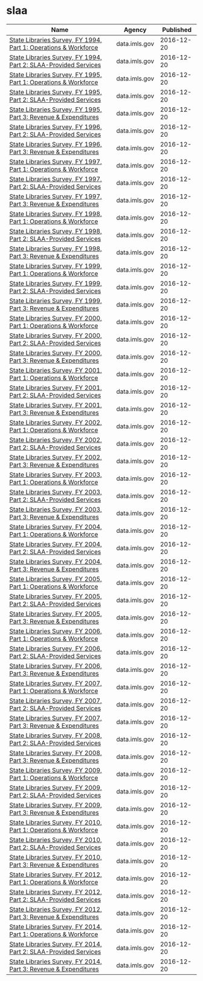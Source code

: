 # slaa

Name | Agency | Published
---- | ---- | ---------
[State Libraries Survey, FY 1994, Part 1: Operations & Workforce](../datasets/b5vx-qky6.md) | data.imls.gov | 2016-12-20
[State Libraries Survey, FY 1994, Part 2: SLAA-Provided Services](../datasets/k4m8-cnzp.md) | data.imls.gov | 2016-12-20
[State Libraries Survey, FY 1995, Part 1: Operations & Workforce](../datasets/fixd-rw4z.md) | data.imls.gov | 2016-12-20
[State Libraries Survey, FY 1995, Part 2: SLAA-Provided Services](../datasets/hk4d-dib5.md) | data.imls.gov | 2016-12-20
[State Libraries Survey, FY 1995, Part 3: Revenue & Expenditures](../datasets/yam5-caqd.md) | data.imls.gov | 2016-12-20
[State Libraries Survey, FY 1996, Part 2: SLAA-Provided Services](../datasets/gdgs-utb6.md) | data.imls.gov | 2016-12-20
[State Libraries Survey, FY 1996, Part 3: Revenue & Expenditures](../datasets/ux9w-5pde.md) | data.imls.gov | 2016-12-20
[State Libraries Survey, FY 1997, Part 1: Operations & Workforce](../datasets/97tr-cf5g.md) | data.imls.gov | 2016-12-20
[State Libraries Survey, FY 1997, Part 2: SLAA-Provided Services](../datasets/b2z7-ns9b.md) | data.imls.gov | 2016-12-20
[State Libraries Survey, FY 1997, Part 3: Revenue & Expenditures](../datasets/xzhn-73j5.md) | data.imls.gov | 2016-12-20
[State Libraries Survey, FY 1998, Part 1: Operations & Workforce](../datasets/ne6m-kay3.md) | data.imls.gov | 2016-12-20
[State Libraries Survey, FY 1998, Part 2: SLAA-Provided Services](../datasets/t328-kigb.md) | data.imls.gov | 2016-12-20
[State Libraries Survey, FY 1998, Part 3: Revenue & Expenditures](../datasets/y4qj-96v4.md) | data.imls.gov | 2016-12-20
[State Libraries Survey, FY 1999, Part 1: Operations & Workforce](../datasets/s6bx-erwg.md) | data.imls.gov | 2016-12-20
[State Libraries Survey, FY 1999, Part 2: SLAA-Provided Services](../datasets/ftxf-ex85.md) | data.imls.gov | 2016-12-20
[State Libraries Survey, FY 1999, Part 3: Revenue & Expenditures](../datasets/i95s-tzua.md) | data.imls.gov | 2016-12-20
[State Libraries Survey, FY 2000, Part 1: Operations & Workforce](../datasets/xa7b-pyuw.md) | data.imls.gov | 2016-12-20
[State Libraries Survey, FY 2000, Part 2: SLAA-Provided Services](../datasets/pmbv-fac9.md) | data.imls.gov | 2016-12-20
[State Libraries Survey, FY 2000, Part 3: Revenue & Expenditures](../datasets/jwf5-pnss.md) | data.imls.gov | 2016-12-20
[State Libraries Survey, FY 2001, Part 1: Operations & Workforce](../datasets/qxka-nndr.md) | data.imls.gov | 2016-12-20
[State Libraries Survey, FY 2001, Part 2: SLAA-Provided Services](../datasets/ripw-z3s3.md) | data.imls.gov | 2016-12-20
[State Libraries Survey, FY 2001, Part 3: Revenue & Expenditures](../datasets/mem6-3u6k.md) | data.imls.gov | 2016-12-20
[State Libraries Survey, FY 2002, Part 1: Operations & Workforce](../datasets/vsm8-pjjt.md) | data.imls.gov | 2016-12-20
[State Libraries Survey, FY 2002, Part 2: SLAA-Provided Services](../datasets/56wb-gfbm.md) | data.imls.gov | 2016-12-20
[State Libraries Survey, FY 2002, Part 3: Revenue & Expenditures](../datasets/txdv-aers.md) | data.imls.gov | 2016-12-20
[State Libraries Survey, FY 2003, Part 1: Operations & Workforce](../datasets/q2nk-htvf.md) | data.imls.gov | 2016-12-20
[State Libraries Survey, FY 2003, Part 2: SLAA-Provided Services](../datasets/4rgs-bhcf.md) | data.imls.gov | 2016-12-20
[State Libraries Survey, FY 2003, Part 3: Revenue & Expenditures](../datasets/bvhh-ix9q.md) | data.imls.gov | 2016-12-20
[State Libraries Survey, FY 2004, Part 1: Operations & Workforce](../datasets/c4gq-ae2a.md) | data.imls.gov | 2016-12-20
[State Libraries Survey, FY 2004, Part 2: SLAA-Provided Services](../datasets/mhtf-knj9.md) | data.imls.gov | 2016-12-20
[State Libraries Survey, FY 2004, Part 3: Revenue & Expenditures](../datasets/cmqi-svw5.md) | data.imls.gov | 2016-12-20
[State Libraries Survey, FY 2005, Part 1: Operations & Workforce](../datasets/vbzm-6ydx.md) | data.imls.gov | 2016-12-20
[State Libraries Survey, FY 2005, Part 2: SLAA-Provided Services](../datasets/9uhv-6je7.md) | data.imls.gov | 2016-12-20
[State Libraries Survey, FY 2005, Part 3: Revenue & Expenditures](../datasets/v5ua-6vwr.md) | data.imls.gov | 2016-12-20
[State Libraries Survey, FY 2006, Part 1: Operations & Workforce](../datasets/n7fh-zan2.md) | data.imls.gov | 2016-12-20
[State Libraries Survey, FY 2006, Part 2: SLAA-Provided Services](../datasets/ep9n-3dcf.md) | data.imls.gov | 2016-12-20
[State Libraries Survey, FY 2006, Part 3: Revenue & Expenditures](../datasets/4yk9-qksv.md) | data.imls.gov | 2016-12-20
[State Libraries Survey, FY 2007, Part 1: Operations & Workforce](../datasets/inm4-3tsj.md) | data.imls.gov | 2016-12-20
[State Libraries Survey, FY 2007, Part 2: SLAA-Provided Services](../datasets/f7vn-xa5f.md) | data.imls.gov | 2016-12-20
[State Libraries Survey, FY 2007, Part 3: Revenue & Expenditures](../datasets/9wry-mtm5.md) | data.imls.gov | 2016-12-20
[State Libraries Survey, FY 2008, Part 2: SLAA-Provided Services](../datasets/y3er-bkmc.md) | data.imls.gov | 2016-12-20
[State Libraries Survey, FY 2008, Part 3: Revenue & Expenditures](../datasets/t6s9-mm7b.md) | data.imls.gov | 2016-12-20
[State Libraries Survey, FY 2009, Part 1: Operations & Workforce](../datasets/rna2-j7md.md) | data.imls.gov | 2016-12-20
[State Libraries Survey, FY 2009, Part 2: SLAA-Provided Services](../datasets/2cw6-8ifq.md) | data.imls.gov | 2016-12-20
[State Libraries Survey, FY 2009, Part 3: Revenue & Expenditures](../datasets/auqm-gett.md) | data.imls.gov | 2016-12-20
[State Libraries Survey, FY 2010, Part 1: Operations & Workforce](../datasets/cjfg-5pz8.md) | data.imls.gov | 2016-12-20
[State Libraries Survey, FY 2010, Part 2: SLAA-Provided Services](../datasets/hqnz-wcjj.md) | data.imls.gov | 2016-12-20
[State Libraries Survey, FY 2010, Part 3: Revenue & Expenditures](../datasets/mjb9-rsyd.md) | data.imls.gov | 2016-12-20
[State Libraries Survey, FY 2012, Part 1: Operations & Workforce](../datasets/2sms-kv74.md) | data.imls.gov | 2016-12-20
[State Libraries Survey, FY 2012, Part 2: SLAA-Provided Services](../datasets/2uvr-b69k.md) | data.imls.gov | 2016-12-20
[State Libraries Survey, FY 2012, Part 3: Revenue & Expenditures](../datasets/9j5w-shf3.md) | data.imls.gov | 2016-12-20
[State Libraries Survey, FY 2014, Part 1: Operations & Workforce](../datasets/ega2-r6pd.md) | data.imls.gov | 2016-12-20
[State Libraries Survey, FY 2014, Part 2: SLAA-Provided Services](../datasets/qgbd-i4n4.md) | data.imls.gov | 2016-12-20
[State Libraries Survey, FY 2014, Part 3: Revenue & Expenditures](../datasets/gx9p-ff9r.md) | data.imls.gov | 2016-12-20

